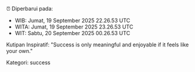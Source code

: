 ⏰ Diperbarui pada:
- WIB: Jumat, 19 September 2025 22.26.53 UTC
- WITA: Jumat, 19 September 2025 23.26.53 UTC
- WIT: Sabtu, 20 September 2025 00.26.53 UTC

Kutipan Inspiratif:
"Success is only meaningful and enjoyable if it feels like your own."


Kategori: success

